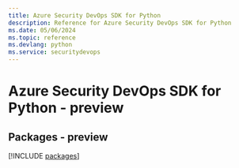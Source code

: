```yaml
---
title: Azure Security DevOps SDK for Python
description: Reference for Azure Security DevOps SDK for Python
ms.date: 05/06/2024
ms.topic: reference
ms.devlang: python
ms.service: securitydevops
---
```

# Azure Security DevOps SDK for Python - preview
## Packages - preview
[!INCLUDE [packages](security-devops-index.md)]
